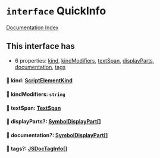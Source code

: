 # `interface` QuickInfo

[Documentation Index](../README.md)

## This interface has

- 6 properties:
[kind](#-kind-scriptelementkind),
[kindModifiers](#-kindmodifiers-string),
[textSpan](#-textspan-textspan),
[displayParts](#-displayparts-symboldisplaypart),
[documentation](#-documentation-symboldisplaypart),
[tags](#-tags-jsdoctaginfo)


#### 📄 kind: [ScriptElementKind](../enum.ScriptElementKind/README.md)



#### 📄 kindModifiers: `string`



#### 📄 textSpan: [TextSpan](../interface.TextSpan/README.md)



#### 📄 displayParts?: [SymbolDisplayPart](../interface.SymbolDisplayPart/README.md)\[]



#### 📄 documentation?: [SymbolDisplayPart](../interface.SymbolDisplayPart/README.md)\[]



#### 📄 tags?: [JSDocTagInfo](../interface.JSDocTagInfo/README.md)\[]



